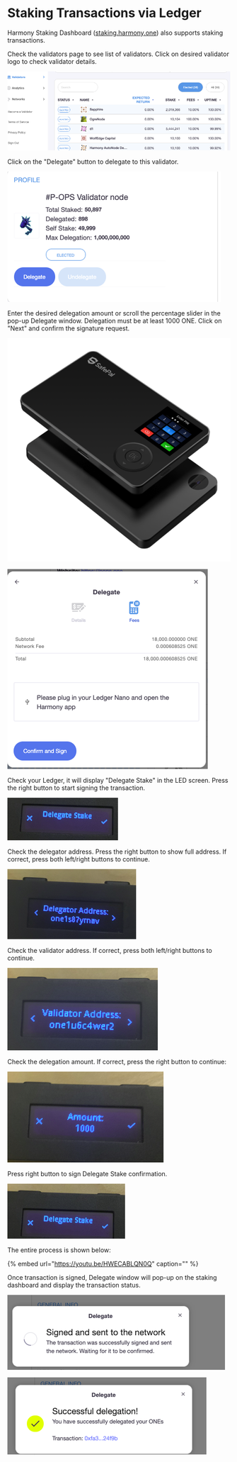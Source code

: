 # Staking Transactions via Ledger

Harmony Staking Dashboard \([staking.harmony.one](https://staking.harmony.one/validators)\) also supports staking transactions. 

Check the validators page to see list of validators. Click on desired validator logo to check validator details.

![](../../../.gitbook/assets/image%20%2857%29.png)

Click on the "Delegate" button to delegate to this validator.

![](../../../.gitbook/assets/image%20%286%29.png)

Enter the desired delegation amount or scroll the percentage slider in the pop-up Delegate window. Delegation must be at least 1000 ONE. Click on "Next" and confirm the signature request.

![](../../../.gitbook/assets/image%20%2827%29.png)

![](../../../.gitbook/assets/image%20%2819%29.png)

Check your Ledger, it will display "Delegate Stake" in the LED screen. Press the right button to start signing the transaction.

![](../../../.gitbook/assets/image%20%285%29.png)

Check the delegator address. Press the right button to show full address. If correct, press both left/right buttons to continue.

![](../../../.gitbook/assets/image%20%2812%29.png)

Check the validator address. If correct, press both left/right buttons to continue.

![](../../../.gitbook/assets/image%20%2890%29.png)

Check the delegation amount. If correct, press the right button to continue:

![](../../../.gitbook/assets/image%20%2898%29.png)

Press right button to sign Delegate Stake confirmation.

![](../../../.gitbook/assets/image%20%28157%29.png)

The entire process is shown below:

{% embed url="https://youtu.be/HWECABLQN0Q" caption="" %}

Once transaction is signed, Delegate window will pop-up on the staking dashboard and display the transaction status.

![](../../../.gitbook/assets/image%20%28153%29.png)

![](../../../.gitbook/assets/image%20%2810%29.png)



